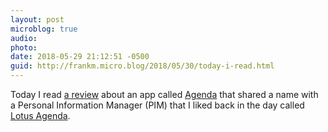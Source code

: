 ```yaml
---
layout: post
microblog: true
audio: 
photo: 
date: 2018-05-29 21:12:51 -0500
guid: http://frankm.micro.blog/2018/05/30/today-i-read.html
---
```

Today I read [a review](https://www.macstories.net/reviews/agenda-for-ios-review/) about an app called [Agenda](https://agenda.com/) that shared a name with a Personal Information Manager (PIM) that I liked back in the day called [Lotus Agenda](https://en.m.wikipedia.org/wiki/Lotus_Agenda). 
